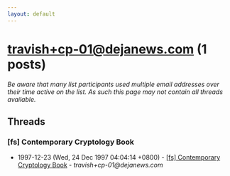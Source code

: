 ```yaml
---
layout: default
---
```


# travish+cp-01@dejanews.com (1 posts)

_Be aware that many list participants used multiple email addresses over their time active on the list. As such this page may not contain all threads available._

## Threads

### [fs] Contemporary Cryptology Book
+ 1997-12-23 (Wed, 24 Dec 1997 04:04:14 +0800) - [[fs] Contemporary Cryptology Book](/archive/1997/12/e33c3271fd42ff3b12d1533ec31f57e452e4d3f25a1ae2b628e560fcafd1c546) - _travish+cp-01@dejanews.com_


